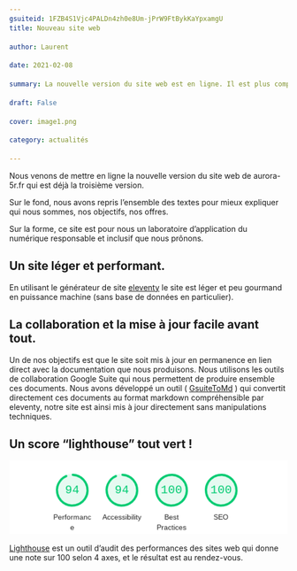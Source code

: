 ```yaml
---
gsuiteid: 1FZB4S1Vjc4PALDn4zh0e8Um-jPrW9FtBykKaYpxamgU
title: Nouveau site web

author: Laurent

date: 2021-02-08

summary: La nouvelle version du site web est en ligne. Il est plus complet, plus joli, plus léger, et plus pratique !

draft: False

cover: image1.png

category: actualités

---
```


Nous venons de mettre en ligne la nouvelle version du site web de aurora-5r.fr qui est déjà la troisième version.

Sur le fond, nous avons repris l’ensemble des textes pour mieux expliquer qui nous sommes, nos objectifs, nos offres.

Sur la forme, ce site est pour nous un laboratoire d’application du numérique responsable et inclusif que nous prônons.

Un site léger et performant.
----------------------------

En utilisant le générateur de site [eleventy](https://www.google.com/url?q=https://www.11ty.dev/&sa=D&source=editors&ust=1623834045085000&usg=AOvVaw0IjvH27PYsNUeXD2_r_XUu) le site est léger et peu gourmand en puissance machine (sans base de données en particulier).

La collaboration et la mise à jour facile avant tout.
-----------------------------------------------------

Un de nos objectifs est que le site soit mis à jour en permanence en lien direct avec la documentation que nous produisons. Nous utilisons les outils de collaboration Google Suite qui nous permettent de produire ensemble ces documents. Nous avons développé un outil ( [GsuiteToMd](https://www.google.com/url?q=https://pypi.org/project/GsuiteToMd/1.0/&sa=D&source=editors&ust=1623834045086000&usg=AOvVaw0-sdV49HKRlJrn0G0D_bPX) ) qui convertit directement ces documents au format markdown compréhensible par eleventy, notre site est ainsi mis à jour directement sans manipulations techniques.

Un score “lighthouse” tout vert !
---------------------------------

![](images/image1.png)

[Lighthouse](https://www.google.com/url?q=https://developers.google.com/web/tools/lighthouse&sa=D&source=editors&ust=1623834045087000&usg=AOvVaw24QYtqkx2WhmcsfiWG690O) est un outil d’audit des performances des sites web qui donne une note sur 100 selon 4 axes, et le résultat est au rendez-vous.

